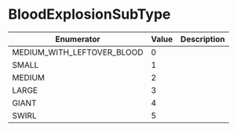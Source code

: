 # BloodExplosionSubType

| Enumerator                    | Value | Description |
| ----------------------------- | ----- | ----------- |
| MEDIUM\_WITH\_LEFTOVER\_BLOOD | 0     |             |
| SMALL                         | 1     |             |
| MEDIUM                        | 2     |             |
| LARGE                         | 3     |             |
| GIANT                         | 4     |             |
| SWIRL                         | 5     |             |
